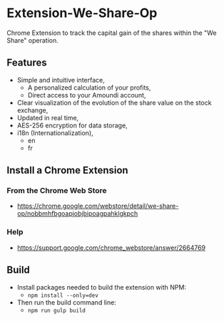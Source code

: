# Extension-We-Share-Op
Chrome Extension to track the capital gain of the shares within the "We Share" operation.

## Features
* Simple and intuitive interface,
   * A personalized calculation of your profits,
   * Direct access to your Amoundi account,
* Clear visualization of the evolution of the share value on the stock exchange,
* Updated in real time,
* AES-256 encryption for data storage,
* i18n (Internationalization),
    * en
    * fr

## Install a Chrome Extension
### From the Chrome Web Store
* https://chrome.google.com/webstore/detail/we-share-op/nobbmhfbgoapjobjbipoagpahklgkpch

### Help
* https://support.google.com/chrome_webstore/answer/2664769

## Build

* Install packages needed to build the extension with NPM:
    * `npm install --only=dev`
* Then run the build command line:
    * `npm run gulp build`
